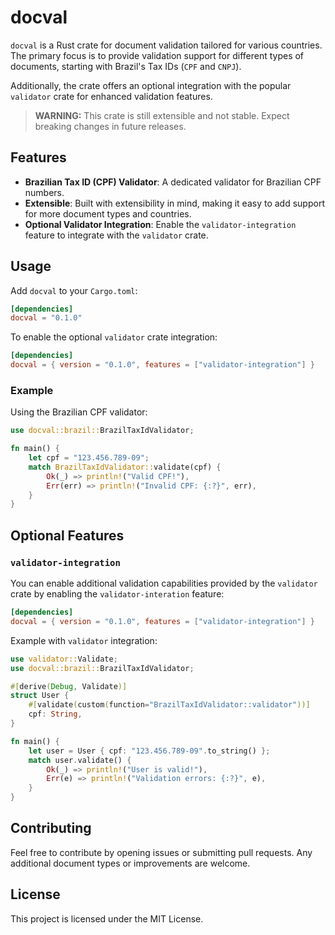 # docval

`docval` is a Rust crate for document validation tailored for various countries.
The primary focus is to provide validation support for different types of documents, starting with Brazil's Tax IDs (`CPF` and `CNPJ`).

Additionally, the crate offers an optional integration with the popular `validator` crate for enhanced validation features.

> **WARNING:** This crate is still extensible and not stable. Expect breaking changes in future releases.

## Features

- **Brazilian Tax ID (CPF) Validator**: A dedicated validator for Brazilian CPF numbers.
- **Extensible**: Built with extensibility in mind, making it easy to add support for more document types and countries.
- **Optional Validator Integration**: Enable the `validator-integration` feature to integrate with the `validator` crate.

## Usage

Add `docval` to your `Cargo.toml`:

```toml
[dependencies]
docval = "0.1.0"
```

To enable the optional `validator` crate integration:

```toml
[dependencies]
docval = { version = "0.1.0", features = ["validator-integration"] }
```

### Example

Using the Brazilian CPF validator:

```rust
use docval::brazil::BrazilTaxIdValidator;

fn main() {
    let cpf = "123.456.789-09";
    match BrazilTaxIdValidator::validate(cpf) {
        Ok(_) => println!("Valid CPF!"),
        Err(err) => println!("Invalid CPF: {:?}", err),
    }
}
```

## Optional Features

### `validator-integration`

You can enable additional validation capabilities provided by the `validator` crate by enabling the `validator-interation` feature:

```toml
[dependencies]
docval = { version = "0.1.0", features = ["validator-integration"] }
```

Example with `validator` integration:

```rust
use validator::Validate;
use docval::brazil::BrazilTaxIdValidator;

#[derive(Debug, Validate)]
struct User {
    #[validate(custom(function="BrazilTaxIdValidator::validator"))]
    cpf: String,
}

fn main() {
    let user = User { cpf: "123.456.789-09".to_string() };
    match user.validate() {
        Ok(_) => println!("User is valid!"),
        Err(e) => println!("Validation errors: {:?}", e),
    }
}
```

## Contributing

Feel free to contribute by opening issues or submitting pull requests. Any additional document types or improvements are welcome.

## License

This project is licensed under the MIT License.
